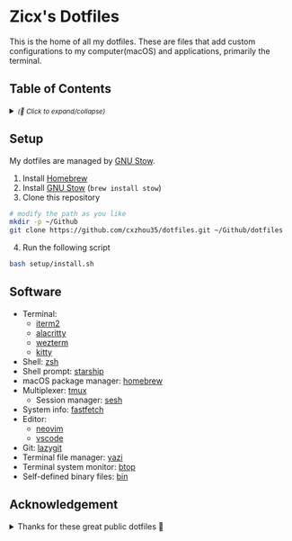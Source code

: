 # Zicx's Dotfiles

This is the home of all my dotfiles. These are files that add custom configurations to my computer(macOS) and applications, primarily the terminal.

## Table of Contents

<details>
  <summary>
    <small><i>(🔎 Click to expand/collapse)</i></small>
  </summary>

<!--toc:start-->
- [Table of Contents](#table-of-contents)
- [Setup](#setup)
- [Software](#software)
<!--toc:end-->

</details>

## Setup

My dotfiles are managed by [GNU Stow](https://www.gnu.org/software/stow/).

1. Install [Homebrew](https://brew.sh/)
2. Install [GNU Stow](https://www.gnu.org/software/stow/) (`brew install stow`)
3. Clone this repository

```sh
# modify the path as you like
mkdir -p ~/Github
git clone https://github.com/cxzhou35/dotfiles.git ~/Github/dotfiles
```

4. Run the following script

```sh
bash setup/install.sh
```

## Software

- Terminal:
    - [iterm2](./iterm2/)
    - [alacritty](./alacritty/)
    - [wezterm](./wezterm/)
    - [kitty](./kitty/)
- Shell: [zsh](./zsh/)
- Shell prompt: [starship](./starship/)
- macOS package manager: [homebrew](./brew/)
- Multiplexer: [tmux](./tmux/)
    - Session manager: [sesh](./sesh/)
- System info: [fastfetch](./fastfetch/)
- Editor:
    - [neovim](./nvim)
    - [vscode](./vscode/)
- Git: [lazygit](./lazygit/)
- Terminal file manager: [yazi](./yazi/)
- Terminal system monitor: [btop](./btop/)
- Self-defined binary files: [bin](./bin/)

## Acknowledgement

<details>
<summary>Thanks for these great public dotfiles 💫</summary>

- [omerxx/dotfiles](https://github.com/omerxx/dotfiles)
- [craftzdog/dotfiles-public](https://github.com/craftzdog/dotfiles-public)
- [joshmedeski/dotfiles](https://github.com/joshmedeski/dotfiles)
- [JazzyGrim/dotfiles](https://github.com/JazzyGrim/dotfiles)
- [josean-dev/dev-environment-files](https://github.com/josean-dev/dev-environment-files)
- [jellydn/lazy-nvim-ide](https://github.com/jellydn/lazy-nvim-ide)
- [Kicamon/nvim](https://github.com/Kicamon/nvim)
- [killua9910/dotfiles](https://github.com/killua9910/dotfiles)
- [ayamir/nvimdots](https://github.com/ayamir/nvimdots)
- [chrisgrieser/.config](https://github.com/chrisgrieser/.config)

</details>

